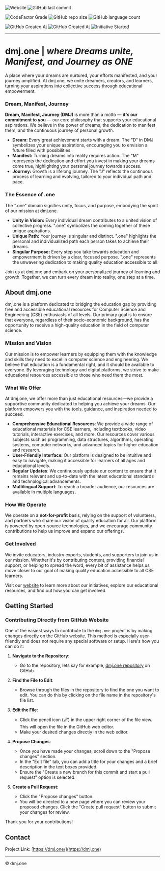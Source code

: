 <!--Code Efficiency: [![CodeFactor](https://www.codefactor.io/repository/github/dmjone/dmjone/badge)](https://www.codefactor.io/repository/github/dmjone/dmjone)-->
![Website](https://img.shields.io/website?url=https%3A%2F%2Fdmj.one&style=for-the-badge&logo=internetarchive&label=https%3A%2F%2Fdmj.one)  ![GitHub last commit](https://img.shields.io/github/last-commit/dmjone/dmjone?style=for-the-badge&label=last%20updated&logo=github)

![CodeFactor Grade](https://img.shields.io/codefactor/grade/github/dmjone/dmjone?style=for-the-badge&label=CodeFactor%20Efficiency&logo=codefactor)  ![GitHub repo size](https://img.shields.io/github/repo-size/dmjone/dmjone?style=for-the-badge&label=code%20size&logo=cloudflare)  ![GitHub language count](https://img.shields.io/github/languages/count/dmjone/dmjone?style=for-the-badge&label=top/total%20language&logo=html5) 

![GitHub Created At](https://img.shields.io/github/created-at/divyamohan1993/divyamohan1993.github.io?style=for-the-badge&logo=windowsterminal&label=live%20since&color=gold)  ![GitHub Created At](https://img.shields.io/github/created-at/dmjone/dmjone?style=for-the-badge&label=transferred%20here&logo=github)  ![Initiative Started](https://img.shields.io/badge/initiative%20started-april%202007-auto?style=for-the-badge&color=darkred)

***

# dmj.one | *where Dreams unite, Manifest, and Journey as ONE*

A place where your dreams are nurtured, your efforts manifested, and your journey amplified. At dmj.one, we unite dreamers, creators, and learners, turning your aspirations into collective success through educational empowerment.

### Dream, Manifest, Journey

**Dream, Manifest, Journey (DMJ)** is more than a motto — **it's our commitment to you** — our core philosophy that supports your educational aspirations. We believe in the power of dreams, the dedication to manifest them, and the continuous journey of personal growth. 

- **Dream:** Every great achievement starts with a dream. The "D" in DMJ symbolizes your unique aspirations, encouraging you to envision a future filled with possibilities.
- **Manifest:** Turning dreams into reality requires action. The "M" represents the dedication and effort you invest in making your dreams come true, highlighting your personal journey towards success.
- **Journey:** Growth is a lifelong journey. The "J" reflects the continuous process of learning and evolving, tailored to your individual path and pace.

<!-- - **Dream:** Aim high with your unique ambitions. The "D" in DMJ encourages you to dream boldly and creatively. -->
<!-- - **Manifest:** Realize your dreams through consistent effort. The "M" reflects the journey of transforming your ambitions into achievements. -->
<!-- - **Journey:** Learn and grow continuously. The "J" signifies the ongoing adventure of personal and professional development. -->

### The Essence of .one

The ".one" domain signifies unity, focus, and purpose, embodying the spirit of our mission at dmj.one.

- **Unity in Vision:** Every individual dream contributes to a united vision of collective progress. ".one" symbolizes the coming together of these unique aspirations.
- **Unique Path:** Your journey is singular and distinct. ".one" highlights the personal and individualized path each person takes to achieve their dreams.
- **Singular Purpose:** Every step you take towards education and empowerment is driven by a clear, focused purpose. ".one" represents the unwavering dedication to making quality education accessible to all.

Join us at dmj.one and embark on your personalized journey of learning and growth. Together, we can turn every dream into reality, one step at a time.

## About dmj.one

dmj.one is a platform dedicated to bridging the education gap by providing free and accessible educational resources for Computer Science and Engineering (CSE) enthusiasts of all levels. Our primary goal is to ensure that everyone, regardless of their socio-economic background, has the opportunity to receive a high-quality education in the field of computer science.

### Mission and Vision

Our mission is to empower learners by equipping them with the knowledge and skills they need to excel in computer science and engineering. We believe that education is a fundamental right, and it should be available to everyone. By leveraging technology and digital platforms, we strive to make educational resources accessible to those who need them the most.

### What We Offer

At dmj.one, we offer more than just educational resources—we provide a supportive community dedicated to helping you achieve your dreams. Our platform empowers you with the tools, guidance, and inspiration needed to succeed.

- **Comprehensive Educational Resources**: We provide a wide range of educational materials for CSE learners, including textbooks, video tutorials, interactive exercises, and more. Our resources cover various subjects such as programming, data structures, algorithms, operating systems, computer networks, and advanced topics for higher education and research.
- **User-Friendly Interface**: Our platform is designed to be intuitive and easy to navigate, making it accessible for learners of all ages and educational levels.
- **Regular Updates**: We continuously update our content to ensure that it remains relevant and up-to-date with the latest educational standards and technological advancements.
- **Multilingual Support**: To reach a broader audience, our resources are available in multiple languages.

### How We Operate

We operate on a **not-for-profit** basis, relying on the support of volunteers, and partners who share our vision of quality education for all. Our platform is powered by open-source technologies, and we encourage community contributions to help us improve and expand our offerings.

### Get Involved

We invite educators, industry experts, students, and supporters to join us in our mission. Whether it's by contributing content, providing financial support, or helping to spread the word, every bit of assistance helps us move closer to our goal of making quality education accessible to all CSE learners.

Visit our [website](https://dmj.one) to learn more about our initiatives, explore our educational resources, and find out how you can get involved.

## Getting Started

### Contributing Directly from GitHub Website

One of the easiest ways to contribute to the `dmj.one` project is by making changes directly on the GitHub website. This method is especially user-friendly and does not require any special software or setup. Here's how you can do it:

1. **Navigate to the Repository**:
   - Go to the repository, lets say for example, [dmj.one repository](https://github.com/dmjone/dmjone) on GitHub.

2. **Find the File to Edit**:
   - Browse through the files in the repository to find the one you want to edit. You can do this by clicking on the file name in the repository's file list.

3. **Edit the File**:
   - Click the pencil icon (🖉) in the upper right corner of the file view. This will open the file in the GitHub web editor.
   - Make your desired changes directly in the web editor.

4. **Propose Changes**:
   - Once you have made your changes, scroll down to the "Propose changes" section.
   - In the "Edit file" tab, you can add a title for your changes and a brief description in the text boxes provided.
   - Ensure the "Create a new branch for this commit and start a pull request" option is selected.

5. **Create a Pull Request**:
   - Click the "Propose changes" button.
   - You will be directed to a new page where you can review your proposed changes. Click the "Create pull request" button to submit your changes for review.

Thank you for your contributions!

## Contact

Project Link: [https://dmj.one/](https://dmj.one)

***
&copy; dmj.one
